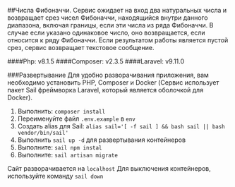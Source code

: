 ##Числа Фибоначчи.
Сервис ожидает на вход два натуральных числа и возвращает срез чисел Фибоначчи, находящийся внутри данного диапазона, 
включая границы, если эти числа из ряда Фибоначчи. В случае если указано одинаковое число, оно возвращается, 
если относится к ряду Фибоначчи. Если результатом работы является пустой срез, сервис возвращает текстовое 
сообщение.

####Php: v8.1.5 
####Composer: v2.3.5 
####Laravel: v9.11.0 

###Развертывание
Для удобно разворачивания приложения, вам необходимо установить PHP, Composer и Docker
(Сервис использует пакет Sail фреймворка Laravel, который является оболочкой для Docker).
1. Выполнить: `composer install`
2. Переименуйте файл `.env.example` в `env`
3. Создать alias для Sail: `alias sail='[ -f sail ] && bash sail || bash vendor/bin/sail'`
4. Выполнить `sail up -d` для развертывания контейнеров
5. Выполните: `sail npm instal`
6. Выполните: `sail artisan migrate`

Сайт разворачивается на `localhost`
Для выключения контейнеров, используйте команду `sail down` 
